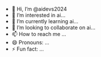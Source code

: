 - 👋 Hi, I’m @aidevs2024
- 👀 I’m interested in ai...
- 🌱 I’m currently learning ai...
- 💞️ I’m looking to collaborate on ai...
- 📫 How to reach me ...
- 😄 Pronouns: ...
- ⚡ Fun fact: ...

<!---
aidevs2024/aidevs2024 is a ✨ special ✨ repository because its `README.md` (this file) appears on your GitHub profile.
You can click the Preview link to take a look at your changes.
--->
